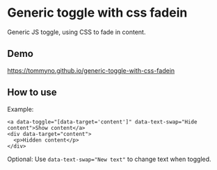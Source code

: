 # Generic toggle with css fadein
Generic JS toggle, using CSS to fade in content.

## Demo
https://tommyno.github.io/generic-toggle-with-css-fadein

## How to use
Example:
```
<a data-toggle="[data-target='content']" data-text-swap="Hide content">Show content</a>
<div data-target="content">
  <p>Hidden content</p>
</div>
```

Optional: Use `data-text-swap="New text"` to change text when toggled.
